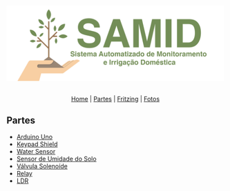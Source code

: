 ![alt tag](https://raw.githubusercontent.com/danfragoso/SAMID/master/images/logo.png)

##

<p align="center">
  <a href="README.md">Home</a> |
  <a href="pages/PARTS.md">Partes</a> |
  <a href="pages/FRITZING.md">Fritzing</a> |
  <a href="pages/FOTOS.md">Fotos</a>
</p>


## Partes

* [Arduino Uno](https://www.arduino.cc/en/Main/ArduinoBoardUno)
* [Keypad Shield](https://www.dfrobot.com/wiki/index.php/Arduino_LCD_KeyPad_Shield_(SKU:_DFR0009))
* [Water Sensor](http://www.hotmcu.com/water-level-sensor-liquid-water-droplet-depth-detection-p-113.html)
* [Sensor de Umidade do Solo](https://www.sparkfun.com/products/13322)
* [Válvula Solenoíde](http://produto.mercadolivre.com.br/MLB-705787305-valvula-solenoide-12v-12-polegada-ideal-p-arduino-pic-_JM)
* [Relay](https://www.sparkfun.com/products/100)
* [LDR](http://www.filipeflop.com/pd-225600-sensor-de-luminosidade-ldr-5mm.html)
